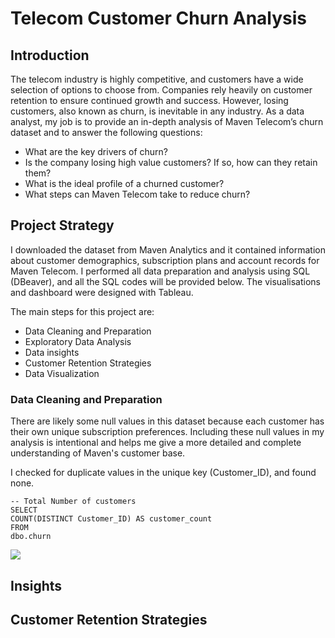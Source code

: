 # Telecom Customer Churn Analysis
## Introduction
The telecom industry is highly competitive, and customers have a wide selection of options to choose from. Companies rely heavily on customer retention to ensure continued growth and success. However, losing customers, also known as churn, is inevitable in any industry. As a data analyst, my job is to provide an in-depth analysis of Maven Telecom’s churn dataset and to answer the following questions:
* What are the key drivers of churn?
* Is the company losing high value customers? If so, how can they retain them?
* What is the ideal profile of a churned customer?
* What steps can Maven Telecom take to reduce churn?
## Project Strategy
I downloaded the dataset from Maven Analytics and it contained information about customer demographics, subscription plans and account records for Maven Telecom. I performed all data preparation and analysis using SQL (DBeaver), and all the SQL codes will be provided below. The visualisations and dashboard were designed with Tableau.

The main steps for this project are:
* Data Cleaning and Preparation
* Exploratory Data Analysis
* Data insights
* Customer Retention Strategies
* Data Visualization

### Data Cleaning and Preparation
There are likely some null values in this dataset because each customer has their own unique subscription preferences. Including these null values in my analysis is intentional and helps me give a more detailed and complete understanding of Maven's customer base.

I checked for duplicate values in the unique key (Customer_ID), and found none.
```
-- Total Number of customers
SELECT
COUNT(DISTINCT Customer_ID) AS customer_count
FROM
dbo.churn
```

![](https://github.com/user-attachments/assets/51da7dd1-f50a-4b42-b5c8-ffd25cb40bdd)

## Insights
## Customer Retention Strategies
